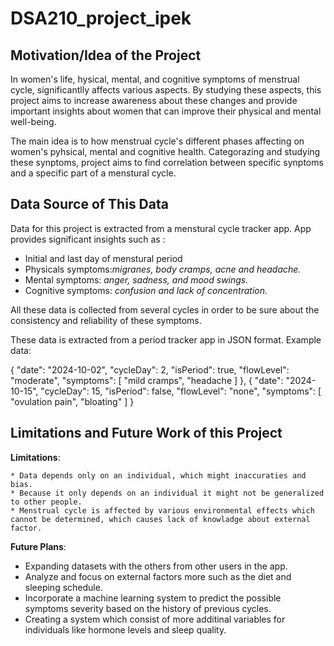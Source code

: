 # DSA210_project_ipek

## Motivation/Idea of the Project 

In women's life, hysical, mental, and cognitive symptoms of menstrual cycle, significantlly affects various aspects. By studying these aspects, this project aims to increase awareness about these changes and provide important insights about women that can improve their physical and mental well-being.

The main idea is to how menstrual cycle's different phases affecting on women's pyhsical, mental and cognitive health. Categorazing and studying these synptoms, project aims to find correlation between specific synptoms and a specific part of a menstural cycle.


## Data Source of This Data

Data for this project is extracted from a menstural cycle tracker app. App provides significant insights such as :
  * Initial and last day of menstural period
  * Physicals symptoms:_migranes, body cramps, acne and headache._
  * Mental symptoms: _anger, sadness, and mood swings._
  * Cognitive symptoms: _confusion and lack of concentration._

All these data is collected from several cycles in order to be sure about the consistency and reliability of these symptoms.

These data is extracted from a period tracker app in JSON format. Example data:

 {
      "date": "2024-10-02",
      "cycleDay": 2,
      "isPeriod": true,
      "flowLevel": "moderate",
      "symptoms": [
        "mild cramps",
        "headache
        ]
    },
    {
      "date": "2024-10-15",
      "cycleDay": 15,
      "isPeriod": false,
      "flowLevel": "none",
      "symptoms": [
        "ovulation pain",
        "bloating"
      ]
    }

 
 
## Limitations and Future Work of this Project
**Limitations**: 

    * Data depends only on an individual, which might inaccuraties and bias.
    * Because it only depends on an individual it might not be generalized to other people.
    * Menstrual cycle is affected by various environmental effects which cannot be determined, which causes lack of knowladge about external factor.

**Future Plans**:

   * Expanding datasets with the others from other users in the app.
   * Analyze and focus on external factors more such as the diet and sleeping schedule.
   * Incorporate a machine learning system to predict the possible symptoms severity based on the history of previous cycles.
   * Creating a system which consist of more additinal variables for individuals like hormone levels and sleep quality.
    

  
